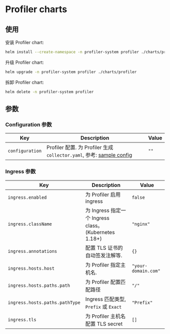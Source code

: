 # Profiler charts

## 使用

安装 Profiler chart:

```bash
helm install --create-namespace -n profiler-system profiler ./charts/profiler
```

升级 Profiler chart:

```bash
helm upgrade -n profiler-system profiler ./charts/profiler
```

拆卸 Profiler chart:

```bash
helm delete -n profiler-system profiler
```

## 参数

### Configuration 参数

| Key             | Description                                                                                                                           | Value |
|-----------------|---------------------------------------------------------------------------------------------------------------------------------------|-------|
| `configuration` | Profiler 配置. 为 Profiler 生成 `collector.yaml`, 参考: [sample config](https://github.com/xyctruth/profiler/blob/master/collector.dev.yaml) | `""`  |


### Ingress 参数

| Key                            | Description                                      | Value               |
|--------------------------------|--------------------------------------------------|---------------------|
| `ingress.enabled`              | 为 Profiler 启用 ingress                            | `false`             |
| `ingress.className`            | 为 Ingress 指定一个 Ingress class。 (Kubernetes 1.18+) | `"nginx"`           |
| `ingress.annotations`          | 配置 TLS 证书的自动签发注解等.                               | `{}`                |
| `ingress.hosts.host`           | 为 Profiler 指定主机名.                                | `"your-domain.com"` |
| `ingress.hosts.paths.path`     | 为 Profiler 配置匹配路径                                | `"/"`               |
| `ingress.hosts.paths.pathType` | Ingress 匹配类型, `Prefix` 或 `Exact`                 | `"Prefix"`          |
| `ingress.tls`                  | 为 Profiler 主机名配置 TLS secret                      | `[]`                |
